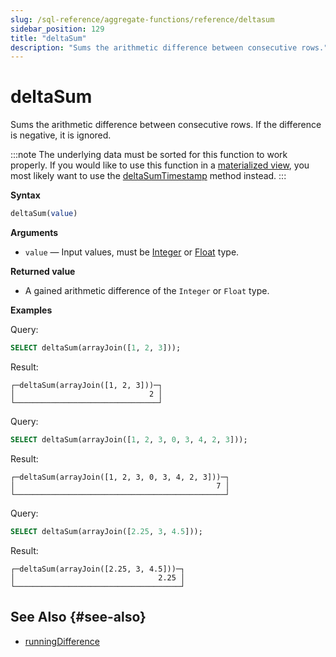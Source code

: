 ```yaml
---
slug: /sql-reference/aggregate-functions/reference/deltasum
sidebar_position: 129
title: "deltaSum"
description: "Sums the arithmetic difference between consecutive rows."
---
```


# deltaSum

Sums the arithmetic difference between consecutive rows. If the difference is negative, it is ignored.

:::note
The underlying data must be sorted for this function to work properly. If you would like to use this function in a [materialized view](/sql-reference/statements/create/view#materialized-view), you most likely want to use the [deltaSumTimestamp](/sql-reference/aggregate-functions/reference/deltasumtimestamp) method instead.
:::

**Syntax**

``` sql
deltaSum(value)
```

**Arguments**

- `value` — Input values, must be [Integer](../../data-types/int-uint.md) or [Float](../../data-types/float.md) type.

**Returned value**

- A gained arithmetic difference of the `Integer` or `Float` type.

**Examples**

Query:

``` sql
SELECT deltaSum(arrayJoin([1, 2, 3]));
```

Result:

``` text
┌─deltaSum(arrayJoin([1, 2, 3]))─┐
│                              2 │
└────────────────────────────────┘
```

Query:

``` sql
SELECT deltaSum(arrayJoin([1, 2, 3, 0, 3, 4, 2, 3]));
```

Result:

``` text
┌─deltaSum(arrayJoin([1, 2, 3, 0, 3, 4, 2, 3]))─┐
│                                             7 │
└───────────────────────────────────────────────┘
```

Query:

``` sql
SELECT deltaSum(arrayJoin([2.25, 3, 4.5]));
```

Result:

``` text
┌─deltaSum(arrayJoin([2.25, 3, 4.5]))─┐
│                                2.25 │
└─────────────────────────────────────┘
```

## See Also {#see-also}

- [runningDifference](/sql-reference/functions/other-functions#runningDifference)

